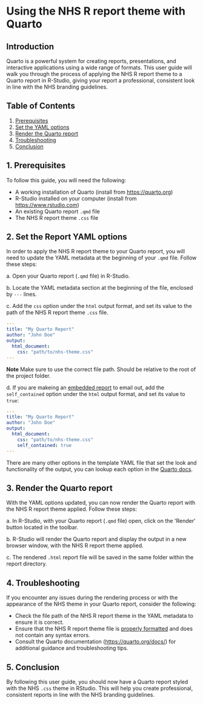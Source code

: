 # Using the NHS R report theme with Quarto

## Introduction

Quarto is a powerful system for creating reports, presentations, and interactive applications using a wide range of formats. This user guide will walk you through the process of applying the NHS R report theme to a Quarto report in R-Studio, giving your report a professional, consistent look in line with the NHS branding guidelines.

## Table of Contents

1. [Prerequisites](#prerequisites)
2. [Set the YAML options](#yaml-options)
3. [Render the Quarto report](#render-report)
4. [Troubleshooting](#troubleshooting)
5. [Conclusion](#conclusion)

<a name="prerequisites"></a>

## 1. Prerequisites

To follow this guide, you will need the following:

- A working installation of Quarto (install from https://quarto.org)
- R-Studio installed on your computer (install from https://www.rstudio.com)
- An existing Quarto report `.qmd` file
- The NHS R report theme `.css` file

<a name="yaml-options"></a>

## 2. Set the Report YAML options

In order to apply the NHS R report theme to your Quarto report, you will need to update the YAML metadata at the beginning of your `.qmd` file. Follow these steps:

a. Open your Quarto report (`.qmd` file) in R-Studio.

b. Locate the YAML metadata section at the beginning of the file, enclosed by `---` lines.

c. Add the `css` option under the `html` output format, and set its value to the path of the NHS R report theme `.css` file.

```yaml
---
title: "My Quarto Report"
author: "John Doe"
output:
  html_document:
    css: "path/to/nhs-theme.css"
---
```

**Note** Make sure to use the correct file path. Should be relative to the root of the project folder.

d. If you are makeing an [embedded report](https://quarto.org/docs/output-formats/html-publishing.html#standalone-html) to email out, add the `self_contained` option under the `html` output format, and set its value to `true`:

```yaml
---
title: "My Quarto Report"
author: "John Doe"
output:
  html_document:
    css: "path/to/nhs-theme.css"
    self_contained: true
---
```

There are many other options in the template YAML file that set the look and functionality of the output, you can lookup each option in the [Quarto docs](https://quarto.org/docs/output-formats/html-basics.html).

<a name="render-report"></a>

## 3. Render the Quarto report

With the YAML options updated, you can now render the Quarto report with the NHS R report theme applied. Follow these steps:

a. In R-Studio, with your Quarto report (`.qmd` file) open, click on the 'Render' button located in the toolbar.

b. R-Studio will render the Quarto report and display the output in a new browser window, with the NHS R report theme applied.

c. The rendered `.html` report file will be saved in the same folder within the report directory.

<a name="troubleshooting"></a>
## 4. Troubleshooting

If you encounter any issues during the rendering process or with the appearance of the NHS theme in your Quarto report, consider the following:

- Check the file path of the NHS R report theme in the YAML metadata to ensure it is correct.
- Ensure that the NHS R report theme file is [properly formatted](https://quarto.org/docs/output-formats/html-themes.html#theme-options) and does not contain any syntax errors.
- Consult the Quarto documentation (https://quarto.org/docs/) for additional guidance and troubleshooting tips.

<a name="conclusion"></a>
## 5. Conclusion

By following this user guide, you should now have a Quarto report styled with the NHS `.css` theme in RStudio. This will help you create professional, consistent reports in line with the NHS branding guidelines.
